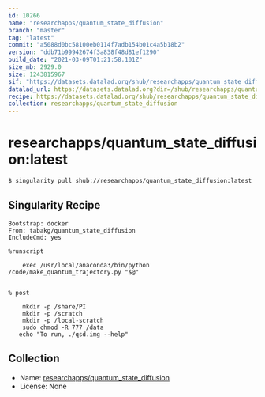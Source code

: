 ```yaml
---
id: 10266
name: "researchapps/quantum_state_diffusion"
branch: "master"
tag: "latest"
commit: "a5088d0bc58100eb0114f7adb154b01c4a5b18b2"
version: "ddb71b99942674f3a838f48d81ef1290"
build_date: "2021-03-09T01:21:58.101Z"
size_mb: 2929.0
size: 1243815967
sif: "https://datasets.datalad.org/shub/researchapps/quantum_state_diffusion/latest/2021-03-09-a5088d0b-ddb71b99/ddb71b99942674f3a838f48d81ef1290.sif"
datalad_url: https://datasets.datalad.org?dir=/shub/researchapps/quantum_state_diffusion/latest/2021-03-09-a5088d0b-ddb71b99/
recipe: https://datasets.datalad.org/shub/researchapps/quantum_state_diffusion/latest/2021-03-09-a5088d0b-ddb71b99/Singularity
collection: researchapps/quantum_state_diffusion
---
```


# researchapps/quantum_state_diffusion:latest

```bash
$ singularity pull shub://researchapps/quantum_state_diffusion:latest
```

## Singularity Recipe

```singularity
Bootstrap: docker
From: tabakg/quantum_state_diffusion
IncludeCmd: yes

%runscript

    exec /usr/local/anaconda3/bin/python /code/make_quantum_trajectory.py "$@"


% post

    mkdir -p /share/PI
    mkdir -p /scratch
    mkdir -p /local-scratch
    sudo chmod -R 777 /data
   echo "To run, ./qsd.img --help"
```

## Collection

 - Name: [researchapps/quantum_state_diffusion](https://github.com/researchapps/quantum_state_diffusion)
 - License: None

